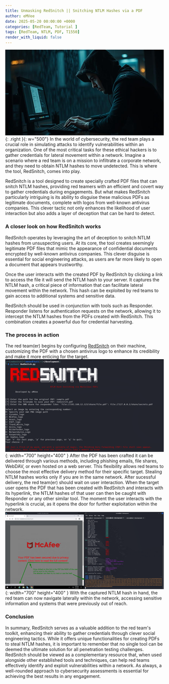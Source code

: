 ```yaml
---
title: Unmasking RedSnitch || Snitching NTLM Hashes via a PDF
author: eMVee
date: 2025-05-20 00:00:00 +0000
categories: [RedTeam, Tutorial ]
tags: [RedTeam, NTLM, PDF, T1550]
render_with_liquid: false
---
```


![RedSnitch-PDF](/assets/img/Tutorial/RedSnitch/redteamPDF.jpg){: .right }{: w="500"}
In the world of cybersecurity, the red team plays a crucial role in simulating attacks to identify vulnerabilities within an organization. One of the most critical tasks for these ethical hackers is to gather credentials for lateral movement within a network. Imagine a scenario where a red team is on a mission to infiltrate a corporate network, and they need to obtain NTLM hashes to move undetected. This is where the tool, RedSnitch, comes into play. 

RedSnitch is a tool designed to create specially crafted PDF files that can snitch NTLM hashes, providing red teamers with an efficient and covert way to gather credentials during engagements. But what makes RedSnitch particularly intriguing is its ability to disguise these malicious PDFs as legitimate documents, complete with logos from well-known antivirus companies. This clever tactic not only enhances the likelihood of user interaction but also adds a layer of deception that can be hard to detect. 

### A closer look on how RedSnitch works
RedSnitch operates by leveraging the art of deception to snitch NTLM hashes from unsuspecting users. At its core, the tool creates seemingly legitimate PDF files that mimic the appearance of confidential documents encrypted by well-known antivirus companies. This clever disguise is essential for social engineering attacks, as users are far more likely to open a document that appears trustworthy.

Once the user interacts with the created PDF by RedSnitch by clicking a link to access the file it will send the NTLM hash to your server. It captures the NTLM hash, a critical piece of information that can facilitate lateral movement within the network. This hash can be exploited by red teams to gain access to additional systems and sensitive data.

RedSnitch should be used in conjunction with tools such as Responder. Responder listens for authentication requests on the network, allowing it to intercept the NTLM hashes from the PDFs created with RedSnitch. This combination creates a powerful duo for credential harvesting.

### The process in action
The red team(er) begins by configuring [RedSnitch](https://github.com/eMVee-NL/RedSnitch?tab=readme-ov-file#getting-started) on their machine, customizing the PDF with a chosen antivirus logo to enhance its credibility and make it more enticing for the target.
![RedSnitch1](/assets/img/Tutorial/RedSnitch/RedSnitch1.png){: width="700" height="400" }
After the PDF has been crafted it can be delivered through various methods, including phishing emails, file shares, WebDAV, or even hosted on a web server. This flexibility allows red teams to choose the most effective delivery method for their specific target. Stealing NTLM hashes works only if you are in the same network. 
After sucessful delivery, the red team(er) should wait on user interaction. When the target user opens the PDF that has been created with RedSnitch and interacts with its hyperlink, the NTLM hashes of that user can then be caught with Responder or any other similar tool. The moment the user interacts with the hyperlink is crucial, as it opens the door for further exploitation within the network.
![RedSnitch2](/assets/img/Tutorial/RedSnitch/RedSnitch2.png){: width="700" height="400" }
With the captured NTLM hash in hand, the red team can now navigate laterally within the network, accessing sensitive information and systems that were previously out of reach.

### Conclusion
In summary, RedSnitch serves as a valuable addition to the red team's toolkit, enhancing their ability to gather credentials through clever social engineering tactics. While it offers unique functionalities for creating PDFs to steal NTLM hashes, it is important to remember that no single tool can be deemed the ultimate solution for all penetration testing challenges. RedSnitch should be viewed as a complementary resource that, when used alongside other established tools and techniques, can help red teams effectively identify and exploit vulnerabilities within a network. As always, a well-rounded approach to cybersecurity assessments is essential for achieving the best results in any engagement.